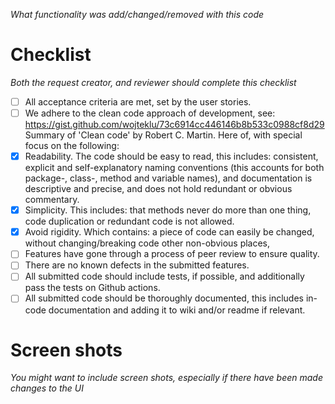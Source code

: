 
*What functionality was add/changed/removed with this code*

# Checklist

_Both the request creator, and reviewer should complete this checklist_

- [ ] All acceptance criteria are met, set by the user stories.
- [ ] We adhere to the clean code approach of development, see: https://gist.github.com/wojteklu/73c6914cc446146b8b533c0988cf8d29 Summary of 'Clean code' by Robert C. Martin. Here of, with special focus on the following:
- [x] Readability. The code should be easy to read, this includes: consistent, explicit and self-explanatory naming conventions (this accounts for both package-, class-, method and variable names), and documentation is descriptive and precise, and does not hold redundant or obvious commentary.
- [x] Simplicity. This includes: that methods never do more than one thing, code duplication or redundant code is not allowed.
- [x] Avoid rigidity. Which contains: a piece of code can easily be changed, without changing/breaking code other non-obvious places,
- [ ] Features have gone through a process of peer review to ensure quality.
- [ ] There are no known defects in the submitted features.
- [ ] All submitted code should include tests, if possible, and additionally pass the tests on Github actions.
- [ ] All submitted code should be thoroughly documented, this includes in-code documentation and adding it to wiki and/or readme if relevant.

# Screen shots

_You might want to include screen shots, especially if there have been made changes to the UI_
